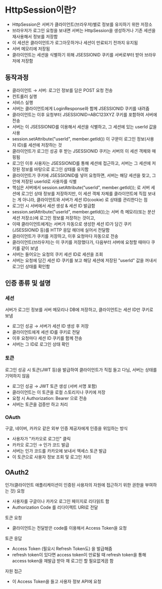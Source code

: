 # HttpSession이란?
* HttpSession은 서버가 클라이언트(브라우저)별로 정보를 유지하기 위한 저장소
* 브라우저가 로그인 요청을 보내면 서버는 HttpSession을 생성하거나 기존 세션을 재사용해서 정보를 저장함
* 이 세션은 클라이언트가 로그아웃하거나 세션이 만료되기 전까지 유지됨
* 서버 메모리에 저장됨
* 클라이언트는 세션을 식별하기 위해 JSESSIONID 쿠키를 서버로부터 받아 브라우저에 저장함

## 동작과정
* 클라이언트 → 서버: 로그인 정보를 담은 POST 요청 전송
* 컨트롤러 실행
* 서비스 실행
* 서버는 클라이언트에게 LoginResponse와 함께 JSESSIONID 쿠키를 내려줌
* 클라이언트는 이후 요청부터 JSESSIONID=ABC123XYZ 쿠키를 포함하여 서버에 전송
* 서버는 이 JSESSIONID를 이용해서 세션을 식별하고, 그 세션에 있는 userId 값을 사용
* session.setAttribute("userId", member.getId()) 이 구문이 로그인 정보(사용자 ID)를 세션에 저장하는 것
* 클라이언트가 로그인 성공 후 받는 JSESSIONID 쿠키는 서버의 이 세션 객체와 매핑됨
* 로그인 이후 사용자는 JSESSIONID를 통해 세션에 접근하고, 서버는 그 세션에 저장된 정보를 바탕으로 로그인 상태를 유지함
* 클라이언트가 쿠키에 JSESSIONID를 넣어 요청하면, 서버는 해당 세션을 찾고, 그 안에 저장된 userId로 사용자를 식별
* 핵심은 서버에서 session.setAttribute("userId", member.getId()); 로 서버 세션에 로그인 상태 정보를 저장하지만, 이 세션 객체 자체를 클라이언트에 직접 보내는 게 아니라, 클라이언트와 서버가 세션 ID(cookie) 로 상태를 관리한다는 점
* 로그인 시 서버에서 세션 생성 & 세션 ID 발급함
* session.setAttribute("userId", member.getId());는 서버 측 메모리(또는 분산 세션 저장소)에 로그인 정보를 저장하는 것이고,
* 이때 클라이언트에게는 서버가 자동으로 생성한 세션 ID가 담긴 쿠키(JSESSIONID 등)를 HTTP 응답 헤더에 실어서 전달함
* 클라이언트가 쿠키를 저장하고, 이후 요청마다 자동으로 전송
* 클라이언트(브라우저)는 이 쿠키를 저장했다가, 다음부터 서버에 요청할 때마다 쿠키를 같이 보냄
* 서버는 들어오는 요청의 쿠키 세션 ID로 세션을 조회
* 서버는 요청에 담긴 세션 ID 쿠키를 보고 해당 세션에 저장된 "userId" 값을 꺼내서 로그인 상태를 확인함

## 인증 종류 및 설명
### 세션
서버가 로그인 정보를 서버 메모리나 DB에 저장하고, 클라이언트는 세션 ID만 쿠키로 보냄
* 로그인 성공 → 서버가 세션 ID 생성 후 저장
* 클라이언트에게 세션 ID를 쿠키로 전달
* 이후 요청마다 세션 ID 쿠키를 함께 전송
* 서버는 그 ID로 로그인 상태 확인

### 토큰
로그인 성공 시 토큰(JWT 등)을 발급하여 클라이언트가 직접 들고 다님, 서버는 상태를 기억하지 않음
* 로그인 성공 → JWT 토큰 생성 (서버 서명 포함)
* 클라이언트는 이 토큰을 로컬 스토리지나 쿠키에 저장
* 요청 시 Authorization: Bearer <token> 으로 전송
* 서버는 토큰을 검증만 하고 처리

### OAuth
구글, 네이버, 카카오 같은 외부 인증 제공자에게 인증을 위임하는 방식
* 사용자가 "카카오로 로그인" 클릭
* 카카오 로그인 → 인가 코드 발급
* 서버는 인가 코드를 카카오에 보내서 액세스 토큰 발급
* 이 토큰으로 사용자 정보 조회 및 로그인 처리

## OAuth2
인가(클라이언트 애플리케이션이 인증된 사용자의 자원에 접근하기 위한 권한을 부여하는 것) 요청
* 사용자를 구글이나 카카오 로그인 페이지로 리다읽트 함
* Authorization Code 를 리다이렉트 URI로 전달

토큰 요청
* 클라이언트는 전달받은 code를 이용해서 Access Token을 요청

토큰 응답
* Access Token (필요시 Refresh Token도) 을 발급해줌
* refresh token이 있다면 access token이 만료될 때 refresh token을 통해 access token을 재발급 받아 재 로그인 할 필요없게끔 함

자원 접근
* 이 Access Token을 들고 사용자 정보 API에 요청